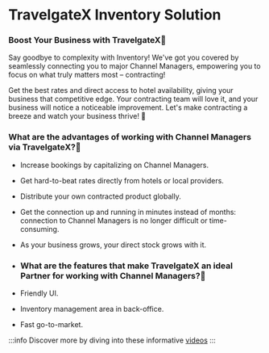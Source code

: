 ﻿---
sidebar_position: 1
---

# TravelgateX Inventory Solution

### Boost Your Business with TravelgateX🚀

Say goodbye to complexity with Inventory! We've got you covered by seamlessly connecting you to major Channel Managers, empowering you to focus on what truly matters most – contracting!

Get the best rates and direct access to hotel availability, giving your business that competitive edge. Your contracting team will love it, and your business will notice a noticeable improvement. Let's make contracting a breeze and watch your business thrive! 🚀

### What are the advantages of working with Channel Managers via TravelgateX?🏨

- Increase bookings by capitalizing on Channel Managers.
- Get hard-to-beat rates directly from hotels or local providers.
- Distribute your own contracted product globally.
- Get the connection up and running in minutes instead of months: connection to Channel Managers is no longer difficult or time-consuming.
- As your business grows, your direct stock grows with it.

- ### What are the features that make TravelgateX an ideal Partner for working with Channel Managers?🌟
- Friendly UI.
- Inventory management area in back-office.
- Fast go-to-market.

:::info
Discover more by diving into these informative [videos](https://knowledge.travelgate.com/inventory-set-up)
:::